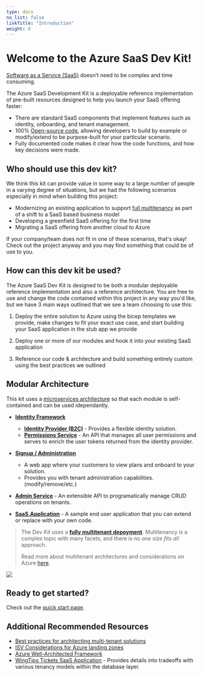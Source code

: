 ```yaml
---
type: docs
no_list: false
linkTitle: "Introduction"
weight: 0
---
```

# Welcome to the Azure SaaS Dev Kit!

[Software as a Service (SaaS)](https://azure.microsoft.com/en-us/overview/what-is-saas/) doesn’t need to be complex and time consuming.

The Azure SaaS Development Kit is a deployable reference implementation of pre-built resources designed to help you launch your SaaS offering faster:

* There are standard SaaS components that implement features such as identity, onboarding, and tenant management.
* 100% [Open-source code](https://github.com/Azure/azure-saas), allowing developers to build by example or modify/extend to be purpose-built for your particular scenario.
* Fully documented code makes it clear how the code functions, and how key decisions were made.

## Who should use this dev kit?

We think this kit can provide value in some way to a large number of people in a varying degree of situations, but we had the following scenarios especially in mind when building this project:

* Modernizing an existing application to support [full multitenancy](https://docs.microsoft.com/en-us/azure/architecture/guide/multitenant/considerations/tenancy-models#fully-multitenant-deployments) as part of a shift to a SaaS based business model
* Developing a greenfield SaaS offering for the first time
* Migrating a SaaS offering from another cloud to Azure
  
If your company/team does not fit in one of these scenarios, that's okay! Check out the project anyway and you may find something that could be of use to you.

## How can this dev kit be used?

The Azure SaaS Dev Kit is designed to be both a modular deployable reference implementation and also a reference architecture. You are free to use and change the code contained within this project in any way you'd like, but we have 3 main ways outlined that we see a team choosing to use this:

1. Deploy the entire solution to Azure using the bicep templates we provide, make changes to fit your exact use case, and start building your SaaS application in the stub app we provide

2. Deploy one or more of our modules and hook it into your existing SaaS application

3. Reference our code & architecture and build something entirely custom using the best practices we outlined

## Modular Architecture

This kit uses a [microservices architecture](https://docs.microsoft.com/en-us/dotnet/architecture/microservices/architect-microservice-container-applications/microservices-architecture) so that each module is self-contained and can be used idependantly.

* [**Identity Framework**](components/identity)
  * [**Identity Provider (B2C)**](components/identity/identity-provider/) - Provides a flexible identity solution.
  * [**Permissions Service**](components/identity/permissions-service) - An API that manages all user permissions and serves to enrich the user tokens returned from the identity provider.
* [**Signup / Administration**](components/signup-administration/)
  * A web app where your customers to view plans and onboard to your solution.
  * Provides you with tenant administration capabilities. (modify/remove/etc.)
* [**Admin Service**](components/admin-service) - An extensible API to programatically manage CRUD operations on tenants.

* [**SaaS.Application**](components/saas-application/) - A sample end user application that you can extend or replace with your own code.

> The Dev Kit uses a [**fully multitenant depoyment**](https://docs.microsoft.com/en-us/azure/architecture/guide/multitenant/considerations/tenancy-models#fully-multitenant-deployments). Multitenancy is a complex topic with many facets, and there is no *one size fits all* approach.
>
> Read more about multitenant architectures and considerations on Azure [here](http://aka.ms/multitenancy).

![](/azure-saas/diagrams/overview.drawio.png)

## Ready to get started?

Check out the [quick start page](quick-start/).

## Additional Recommended Resources

* [Best practices for architecting multi-tenant solutions](https://aka.ms/multitenancy)
* [ISV Considerations for Azure landing zones](https://aka.ms/isv-landing-zones)
* [Azure Well-Architected Framework](https://docs.microsoft.com/en-us/azure/architecture/framework/)
* [WingTips Tickets SaaS Application](https://docs.microsoft.com/en-us/azure/azure-sql/database/saas-tenancy-welcome-wingtip-tickets-app) - Provides details into tradeoffs with various tenancy models within the database layer.